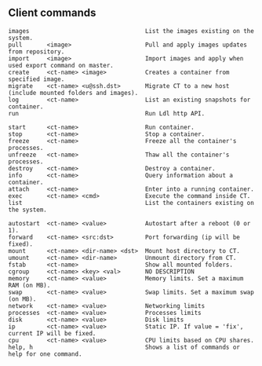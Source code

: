 ## Client commands

    images                                 List the images existing on the system.
    pull       <image>                     Pull and apply images updates from repository.
    import     <image>                     Import images and apply when used export command on master.
    create     <ct-name> <image>           Creates a container from specified image.
    migrate    <ct-name> <u@ssh.dst>       Migrate CT to a new host (include mounted folders and images).
    log        <ct-name>                   List an existing snapshots for container.
    run                                    Run Ldl http API.
    
    start      <ct-name>                   Run container.
    stop       <ct-name>                   Stop a container.
    freeze     <ct-name>                   Freeze all the container's processes.
    unfreeze   <ct-name>                   Thaw all the container's processes.
    destroy    <ct-name>                   Destroy a container.
    info       <ct-name>                   Query information about a container.
    attach     <ct-name>                   Enter into a running container.
    exec       <ct-name> <cmd>             Execute the command inside CT.
    list                                   List the containers existing on the system.
    
    autostart  <ct-name> <value>           Autostart after a reboot (0 or 1).
    forward    <ct-name> <src:dst>         Port forwarding (ip will be fixed).
    mount      <ct-name> <dir-name> <dst>  Mount host directory to CT.
    umount     <ct-name> <dir-name>        Unmount directory from CT.
    fstab      <ct-name>                   Show all mounted folders.
    cgroup     <ct-name> <key> <val>       NO DESCRIPTION
    memory     <ct-name> <value>           Memory limits. Set a maximum RAM (on MB).
    swap       <ct-name> <value>           Swap limits. Set a maximum swap (on MB).
    network    <ct-name> <value>           Networking limits
    processes  <ct-name> <value>           Processes limits
    disk       <ct-name> <value>           Disk limits
    ip         <ct-name> <value>           Static IP. If value = 'fix', current IP will be fixed.
    cpu        <ct-name> <value>           CPU limits based on CPU shares.
    help, h                                Shows a list of commands or help for one command.
